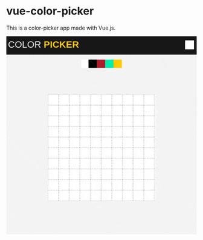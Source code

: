 # vue-color-picker

This is a color-picker app made with Vue.js.

![demo of the app](src/assets/color-picker-gif.gif)